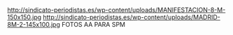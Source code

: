 http://sindicato-periodistas.es/wp-content/uploads/MANIFESTACION-8-M-150x150.jpg
http://sindicato-periodistas.es/wp-content/uploads/MADRID-8M-2-145x100.jpg
FOTOS AA  PARA SPM
